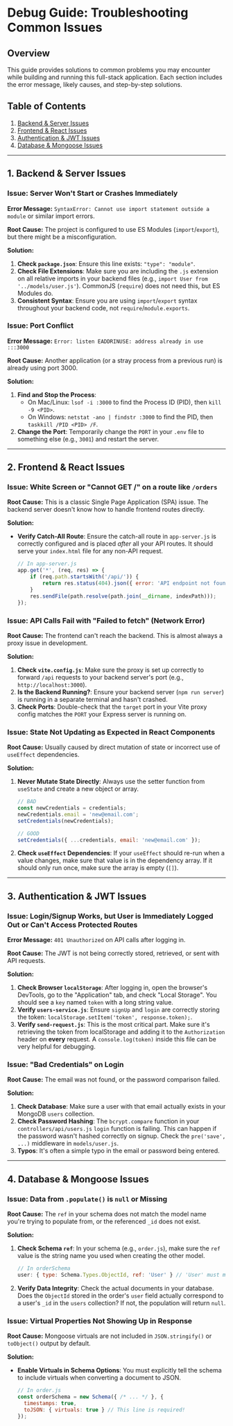 # Debug Guide: Troubleshooting Common Issues

## Overview
This guide provides solutions to common problems you may encounter while building and running this full-stack application. Each section includes the error message, likely causes, and step-by-step solutions.

## Table of Contents
1. [Backend & Server Issues](#backend-issues)
2. [Frontend & React Issues](#frontend-issues)
3. [Authentication & JWT Issues](#auth-issues)
4. [Database & Mongoose Issues](#database-issues)

---

## 1. Backend & Server Issues

### Issue: Server Won't Start or Crashes Immediately

**Error Message:** `SyntaxError: Cannot use import statement outside a module` or similar import errors.

**Root Cause:** The project is configured to use ES Modules (`import`/`export`), but there might be a misconfiguration.

**Solution:**
1.  **Check `package.json`**: Ensure this line exists: `"type": "module"`.
2.  **Check File Extensions**: Make sure you are including the `.js` extension on all relative imports in your backend files (e.g., `import User from '../models/user.js'`). CommonJS (`require`) does not need this, but ES Modules do.
3.  **Consistent Syntax**: Ensure you are using `import`/`export` syntax throughout your backend code, not `require`/`module.exports`.

### Issue: Port Conflict

**Error Message:** `Error: listen EADDRINUSE: address already in use :::3000`

**Root Cause:** Another application (or a stray process from a previous run) is already using port 3000.

**Solution:**
1.  **Find and Stop the Process**:
    -   On Mac/Linux: `lsof -i :3000` to find the Process ID (PID), then `kill -9 <PID>`.
    -   On Windows: `netstat -ano | findstr :3000` to find the PID, then `taskkill /PID <PID> /F`.
2.  **Change the Port**: Temporarily change the `PORT` in your `.env` file to something else (e.g., `3001`) and restart the server.

---

## 2. Frontend & React Issues

### Issue: White Screen or "Cannot GET /" on a route like `/orders`

**Root Cause:** This is a classic Single Page Application (SPA) issue. The backend server doesn't know how to handle frontend routes directly.

**Solution:**
-   **Verify Catch-All Route**: Ensure the catch-all route in `app-server.js` is correctly configured and is placed *after* all your API routes. It should serve your `index.html` file for any non-API request.
    ```javascript
    // In app-server.js
    app.get('*', (req, res) => {
        if (req.path.startsWith('/api/')) {
            return res.status(404).json({ error: 'API endpoint not found' });
        }
        res.sendFile(path.resolve(path.join(__dirname, indexPath)));
    });
    ```

### Issue: API Calls Fail with "Failed to fetch" (Network Error)

**Root Cause:** The frontend can't reach the backend. This is almost always a proxy issue in development.

**Solution:**
1.  **Check `vite.config.js`**: Make sure the proxy is set up correctly to forward `/api` requests to your backend server's port (e.g., `http://localhost:3000`).
2.  **Is the Backend Running?**: Ensure your backend server (`npm run server`) is running in a separate terminal and hasn't crashed.
3.  **Check Ports**: Double-check that the `target` port in your Vite proxy config matches the `PORT` your Express server is running on.

### Issue: State Not Updating as Expected in React Components

**Root Cause:** Usually caused by direct mutation of state or incorrect use of `useEffect` dependencies.

**Solution:**
1.  **Never Mutate State Directly**: Always use the setter function from `useState` and create a new object or array.
    ```javascript
    // BAD
    const newCredentials = credentials;
    newCredentials.email = 'new@email.com';
    setCredentials(newCredentials);

    // GOOD
    setCredentials({ ...credentials, email: 'new@email.com' });
    ```
2.  **Check `useEffect` Dependencies**: If your `useEffect` should re-run when a value changes, make sure that value is in the dependency array. If it should only run once, make sure the array is empty (`[]`).

---

## 3. Authentication & JWT Issues

### Issue: Login/Signup Works, but User is Immediately Logged Out or Can't Access Protected Routes

**Error Message:** `401 Unauthorized` on API calls after logging in.

**Root Cause:** The JWT is not being correctly stored, retrieved, or sent with API requests.

**Solution:**
1.  **Check Browser `localStorage`**: After logging in, open the browser's DevTools, go to the "Application" tab, and check "Local Storage". You should see a `key` named `token` with a long string value.
2.  **Verify `users-service.js`**: Ensure `signUp` and `login` are correctly storing the token: `localStorage.setItem('token', response.token);`.
3.  **Verify `send-request.js`**: This is the most critical part. Make sure it's retrieving the token from localStorage and adding it to the `Authorization` header on **every** request. A `console.log(token)` inside this file can be very helpful for debugging.

### Issue: "Bad Credentials" on Login

**Root Cause:** The email was not found, or the password comparison failed.

**Solution:**
1.  **Check Database**: Make sure a user with that email actually exists in your MongoDB `users` collection.
2.  **Check Password Hashing**: The `bcrypt.compare` function in your `controllers/api/users.js` `login` function is failing. This can happen if the password wasn't hashed correctly on signup. Check the `pre('save', ...)` middleware in `models/user.js`.
3.  **Typos**: It's often a simple typo in the email or password being entered.

---

## 4. Database & Mongoose Issues

### Issue: Data from `.populate()` is `null` or Missing

**Root Cause:** The `ref` in your schema does not match the model name you're trying to populate from, or the referenced `_id` does not exist.

**Solution:**
1.  **Check Schema `ref`**: In your schema (e.g., `order.js`), make sure the `ref` value is the string name you used when creating the other model.
    ```javascript
    // In orderSchema
    user: { type: Schema.Types.ObjectId, ref: 'User' } // 'User' must match the name in mongoose.model('User', userSchema)
    ```
2.  **Verify Data Integrity**: Check the actual documents in your database. Does the `ObjectId` stored in the order's `user` field actually correspond to a user's `_id` in the `users` collection? If not, the population will return `null`.

### Issue: Virtual Properties Not Showing Up in Response

**Root Cause:** Mongoose virtuals are not included in `JSON.stringify()` or `toObject()` output by default.

**Solution:**
-   **Enable Virtuals in Schema Options**: You must explicitly tell the schema to include virtuals when converting a document to JSON.
    ```javascript
    // In order.js
    const orderSchema = new Schema({ /* ... */ }, {
      timestamps: true,
      toJSON: { virtuals: true } // This line is required!
    });
    ```

